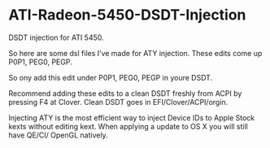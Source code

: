 # ATI-Radeon-5450-DSDT-Injection
DSDT injection for ATI 5450.

So here are some dsl files I’ve made for ATY injection. These edits
come up P0P1, PEG0, PEGP. 

So ony add this edit under P0P1, PEG0, PEGP in youre DSDT.

Recommend adding these edits to a clean DSDT freshly from ACPI by pressing F4 at Clover. Clean DSDT goes in EFI/Clover/ACPI/orgin.

Injecting ATY is the most efficient way to inject Device IDs to Apple
Stock kexts without editing kext. When applying a update to OS X you
will still have QE/CI/ OpenGL natively.
